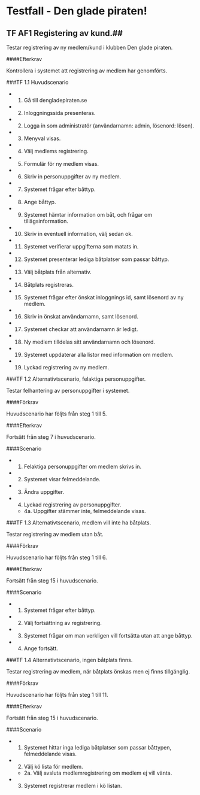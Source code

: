 # Testfall - Den glade piraten! #

## TF AF1 Registering av kund.##

Testar registrering av ny medlem/kund i klubben Den glade piraten. 

####Efterkrav

Kontrollera i systemet att registrering av medlem har genomförts. 

###TF 1.1 Huvudscenario

* 1. Gå till dengladepiraten.se
* 2. Inloggningssida presenteras.
* 2. Logga in som administratör (användarnamn: admin, lösenord: lösen).
* 3. Menyval visas. 
* 4. Välj medlems registrering.
* 5. Formulär för ny medlem visas.
* 6. Skriv in personuppgifter av ny medlem.
* 7. Systemet frågar efter båttyp.
* 8. Ange båttyp.
* 9. Systemet hämtar information om båt, och frågar om tillägsinformation.
* 10. Skriv in eventuell information, välj sedan ok. 
* 11. Systemet verifierar uppgifterna som matats in.
* 12. Systemet presenterar lediga båtplatser som passar båttyp. 
* 13. Välj båtplats från alternativ.
* 14. Båtplats registreras.
* 15. Systemet frågar efter önskat inloggnings id, samt lösenord av ny medlem.
* 16. Skriv in önskat användarnamn, samt lösenord. 
* 17. Systemet checkar att användarnamn är ledigt. 
* 18. Ny medlem tilldelas sitt användarnamn och lösenord. 
* 19. Systemet uppdaterar alla listor med information om medlem. 
* 19. Lyckad registrering av ny medlem.  

###TF 1.2 Alternativtscenario, felaktiga personuppgifter.

Testar felhantering av personuppgifter i systemet. 

####Förkrav

Huvudscenario har följts från steg 1 till 5.

####Efterkrav

Fortsätt från steg 7 i huvudscenario. 

####Scenario

* 1. Felaktiga personuppgifter om medlem skrivs in.
* 2. Systemet visar felmeddelande.
* 3. Ändra uppgifter.
* 4. Lyckad registrering av personuppgifter.
    * 4a. Uppgifter stämmer inte, felmeddelande visas.  


###TF 1.3 Alternativtscenario, medlem vill inte ha båtplats. 

Testar registrering av medlem utan båt. 

####Förkrav

Huvudscenario har följts från steg 1 till 6.

####Efterkrav

Fortsätt från steg 15 i huvudscenario. 

####Scenario

* 1. Systemet frågar efter båttyp.
* 2. Välj fortsättning av registrering.
* 3. Systemet frågar om man verkligen vill fortsätta utan att ange båttyp. 
* 4. Ange fortsätt. 

###TF 1.4 Alternativtscenario, ingen båtplats finns.

Testar registrering av medlem, när båtplats önskas men ej finns tillgänglig.  

####Förkrav

Huvudscenario har följts från steg 1 till 11.

####Efterkrav

Fortsätt från steg 15 i huvudscenario.

####Scenario

* 1. Systemet hittar inga lediga båtplatser som passar båttypen, felmeddelande visas.
* 2. Välj kö lista för medlem.
    * 2a. Välj avsluta medlemregistrering om medlem ej vill vänta.  
* 3. Systemet registrerar medlem i kö listan. 
